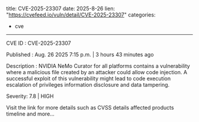  
title: CVE-2025-23307
date: 2025-8-26
lien: "https://cvefeed.io/vuln/detail/CVE-2025-23307"
categories:
  - cve
---

CVE ID : CVE-2025-23307

Published :  Aug. 26
2025
7:15 p.m. | 3 hours
43 minutes ago

Description : NVIDIA NeMo Curator for all platforms contains a vulnerability where a malicious file created by an attacker could allow code injection. A successful exploit of this vulnerability might lead to code execution
escalation of privileges
information disclosure
and data tampering.

Severity: 7.8 | HIGH

Visit the link for more details
such as CVSS details
affected products
timeline
and more...
